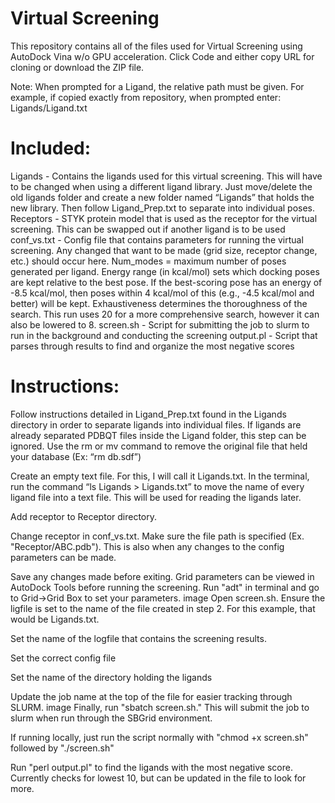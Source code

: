 # Virtual Screening 
This repository contains all of the files used for Virtual Screening using AutoDock Vina w/o GPU acceleration.  Click Code and either copy URL for cloning or download the ZIP file. 

 
Note: When prompted for a Ligand, the relative path must be given. For example, if copied exactly from repository, when prompted enter: 
Ligands/Ligand.txt 
 
# Included: 
Ligands - Contains the ligands used for this virtual screening. This will have to be changed when using a different ligand library. Just move/delete the old ligands folder and create a new folder named “Ligands” that holds the new library. Then follow Ligand_Prep.txt to separate into individual poses. 
Receptors - STYK protein model that is used as the receptor for the virtual screening. This can be swapped out if another ligand is to be used 
conf_vs.txt - Config file that contains parameters for running the virtual screening. Any changed that want to be made (grid size, receptor change, etc.) should occur here. Num_modes = maximum number of poses generated per ligand. Energy range (in kcal/mol) sets which docking poses are kept relative to the best pose. If the best-scoring pose has an energy of -8.5 kcal/mol, then poses within 4 kcal/mol of this (e.g., -4.5 kcal/mol and better) will be kept. Exhaustiveness determines the thoroughness of the search. This run uses 20 for a more comprehensive search, however it can also be lowered to 8. 
screen.sh - Script for submitting the job to slurm to run in the background and conducting the screening 
output.pl - Script that parses through results to find and organize the most negative scores 
 
# Instructions: 
Follow instructions detailed in Ligand_Prep.txt found in the Ligands directory in order to separate ligands into individual files. If ligands are already separated PDBQT files inside the Ligand folder, this step can be ignored. Use the rm or mv command to remove the original file that held your database (Ex: “rm db.sdf”) 
 
Create an empty text file. For this, I will call it Ligands.txt. In the terminal, run the command “ls Ligands > Ligands.txt” to move the name of every ligand file into a text file. This will be used for reading the ligands later. 
 
Add receptor to Receptor directory. 
 
Change receptor in conf_vs.txt. Make sure the file path is specified (Ex. "Receptor/ABC.pdb"). This is also when any changes to the config parameters can be made.  
 
 
Save any changes made before exiting. Grid parameters can be viewed in AutoDock Tools before running the screening. Run "adt" in terminal and go to Grid->Grid Box to set your parameters. 
image 
Open screen.sh. Ensure the ligfile is set to the name of the file created in step 2. For this example, that would be Ligands.txt.  
 
Set the name of the logfile that contains the screening results.  
 
 
 
Set the correct config file 
 
 
 
 
Set the name of the directory holding the ligands 
 
 
Update the job name at the top of the file for easier tracking through SLURM. image 
Finally, run "sbatch screen.sh." This will submit the job to slurm when run through the SBGrid environment. 
 

If running locally, just run the script normally with "chmod +x screen.sh" followed by "./screen.sh" 
 
Run "perl output.pl" to find the ligands with the most negative score. Currently checks for lowest 10, but can be updated in the file to look for more. 
 

